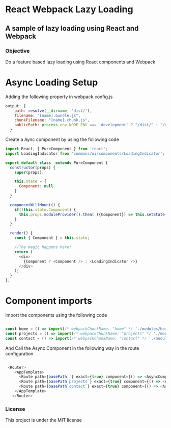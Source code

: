 # React Webpack Lazy Loading
## A sample of lazy loading using React and Webpack


### Objective
Do a feature based lazy loading using React components and Webpack

# Async Loading Setup

Adding the following property in webpack.config.js

```javascript
output: {
    path: resolve(__dirname, 'dist/'),
    filename: "[name].bundle.js",
    chunkFilename: "[name].chunk.js",
    publicPath: process.env.NODE_ENV === 'development' ? "/dist/" : "/react-webpack-lazy-loading/dist/"
  }
```
Create a Aync component by using the following code

```javascript
import React, { PureComponent } from 'react';
import LoadingIndicator from 'commons/ui/components/LoadingIndicator';

export default class  extends PureComponent {
  constructor(props) {
    super(props);

    this.state = {
      Component: null
    }
  }

  componentWillMount() {
    if(!this.state.Component) {
      this.props.moduleProvider().then( ({Component}) => this.setState({ Component }));
    }
  }

  render() {
    const { Component } = this.state;

    //The magic happens here!
    return (
      <div>
        {Component ? <Component /> : <LoadingIndicator />}
      </div>
    );
  }
};

```

# Component imports

Import the components using the following code

```javascript

const home = () => import(/* webpackChunkName: "home" */ './modules/home/index');
const projects = () => import(/* webpackChunkName: "projects" */ './modules/projects/index');
const contact = () => import(/* webpackChunkName: "contact" */ './modules/contact/index');

```

And Call the Async Component in the following way in the route configuration

```javascript

 <Router>
    <AppTemplate>
      <Route path={basePath``} exact={true} component={() => <AsyncComponent moduleProvider={home} />} />
      <Route path={basePath`projects`} exact={true} component={() => <AsyncComponent moduleProvider={projects} />} />
      <Route path={basePath`contact`} exact={true} component={() => <AsyncComponent moduleProvider={contact} />} />
    </AppTemplate>
   </Router>

```


### License
This project is under the MIT license